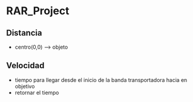 # RAR_Project

## Distancia
  - centro(0,0) --> objeto

## Velocidad
  - tiempo para llegar desde el inicio de la banda transportadora hacia en objetivo
  - retornar el tiempo
